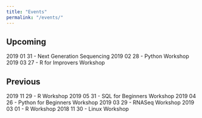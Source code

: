 ```yaml
---
title: "Events"
permalink: "/events/"
---
```


## Upcoming

2019 01 31 - Next Generation Sequencing
2019 02 28 - Python Workshop
2019 03 27 - R for Improvers Workshop

## Previous

2019 11 29 - R Workshop
2019 05 31 - SQL for Beginners Workshop
2019 04 26 - Python for Beginners Workshop
2019 03 29 - RNASeq Workshop
2019 03 01 - R Workshop
2018 11 30 - Linux Workshop
